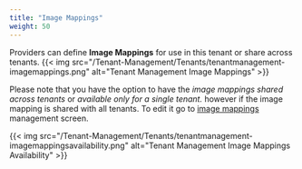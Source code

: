 ```yaml
---
title: "Image Mappings"
weight: 50
---
```


Providers can define <strong>Image Mappings</strong>  for use in this tenant or share across tenants. 
{{< img src="/Tenant-Management/Tenants/tenantmanagement-imagemappings.png" alt="Tenant Management Image Mappings" >}}

Please note that you have the option to have the <i>image mappings shared across tenants</i> or <i>available only for a single tenant.</i> however if the image mapping is shared with all tenants. To edit it go to [image mappings](/Infrastructure/Configure/Image-Mappings/) management screen. 

{{< img src="/Tenant-Management/Tenants/tenantmanagement-imagemappingsavailability.png" alt="Tenant Management Image Mappings Availability" >}}

